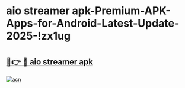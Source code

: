 # aio streamer apk-Premium-APK-Apps-for-Android-Latest-Update-2025-!zx1ug

# <h2><a href="https://googleone.com">🔗👉 🔴 aio streamer apk</a></h2>

[![acn](https://github.com/user-attachments/assets/0f9c940e-d8b0-45ae-aac7-cd30a18b3e1c)](https://googleone.com)

